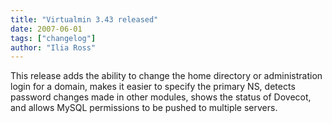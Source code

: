 ```yaml
---
title: "Virtualmin 3.43 released"
date: 2007-06-01
tags: ["changelog"]
author: "Ilia Ross"
---
```


This release adds the ability to change the home directory or administration login for a domain, makes it easier to specify the primary NS, detects password changes made in other modules, shows the status of Dovecot, and allows MySQL permissions to be pushed to multiple servers.
